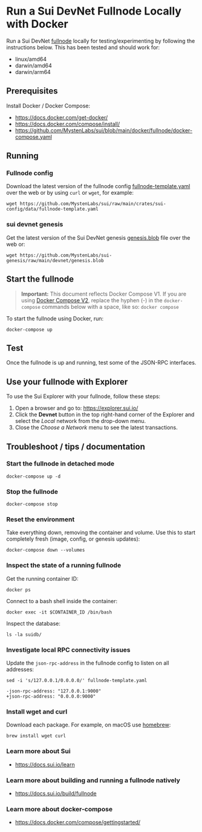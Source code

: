 # Run a Sui DevNet Fullnode Locally with Docker

Run a Sui DevNet [fullnode](../../doc/src/build/fullnode.md) locally for testing/experimenting by following the instructions below. This has been tested and should work for:

- linux/amd64
- darwin/amd64
- darwin/arm64

## Prerequisites

Install Docker / Docker Compose:
- https://docs.docker.com/get-docker/
- https://docs.docker.com/compose/install/
- https://github.com/MystenLabs/sui/blob/main/docker/fullnode/docker-compose.yaml

## Running

### Fullnode config

Download the latest version of the fullnode config [fullnode-template.yaml](https://github.com/MystenLabs/sui/raw/main/crates/sui-config/data/fullnode-template.yaml) over the web or by using `curl` or `wget`, for example:

```shell
wget https://github.com/MystenLabs/sui/raw/main/crates/sui-config/data/fullnode-template.yaml
```

### sui devnet genesis

Get the latest version of the Sui DevNet genesis [genesis.blob](https://github.com/MystenLabs/sui-genesis/raw/main/devnet/genesis.blob) file over the web or:

```shell
wget https://github.com/MystenLabs/sui-genesis/raw/main/devnet/genesis.blob
```


## Start the fullnode

> **Important:** This document reflects Docker Compose V1. If you are using [Docker Compose V2](https://docs.docker.com/compose/#compose-v2-and-the-new-docker-compose-command), replace the hyphen (-) in the `docker-compose` commands below with a space, like so: `docker compose`

To start the fullnode using Docker, run:

```shell
docker-compose up
```

## Test

Once the fullnode is up and running, test some of the JSON-RPC interfaces.

## Use your fullnode with Explorer

To use the Sui Explorer with your fullnode, follow these steps:
1. Open a browser and go to: https://explorer.sui.io/
1. Click the **Devnet** button in the top right-hand corner of the Explorer and select
   the *Local* network from the drop-down menu.
1. Close the *Choose a Network* menu to see the latest transactions.

## Troubleshoot / tips / documentation

### Start the fullnode in detached mode

```docker-compose up -d```

### Stop the fullnode

```docker-compose stop```

### Reset the environment

Take everything down, removing the container and volume. Use this to start completely fresh (image, config, or genesis updates):

```docker-compose down --volumes```

### Inspect the state of a running fullnode

Get the running container ID:

```docker ps```

Connect to a bash shell inside the container:

```docker exec -it $CONTAINER_ID /bin/bash```

Inspect the database:

```ls -la suidb/```

### Investigate local RPC connectivity issues

Update the `json-rpc-address` in the fullnode config to listen on all addresses:

```sed -i 's/127.0.0.1/0.0.0.0/' fullnode-template.yaml```

```
-json-rpc-address: "127.0.0.1:9000"
+json-rpc-address: "0.0.0.0:9000"
```

### Install wget and curl

Download each package. For example, on macOS use [homebrew](https://brew.sh/):

```brew install wget curl```

### Learn more about Sui
- https://docs.sui.io/learn

### Learn more about building and running a fullnode natively
- https://docs.sui.io/build/fullnode

### Learn more about docker-compose
- https://docs.docker.com/compose/gettingstarted/
